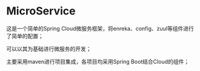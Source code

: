 # MicroService

这是一个简单的Spring Cloud微服务框架，将enreka、config、zuul等组件进行了简单的配置；

可以以其为基础进行微服务的开发；

主要采用maven进行项目集成，各项目均采用Spring Boot结合Cloud的组件；
